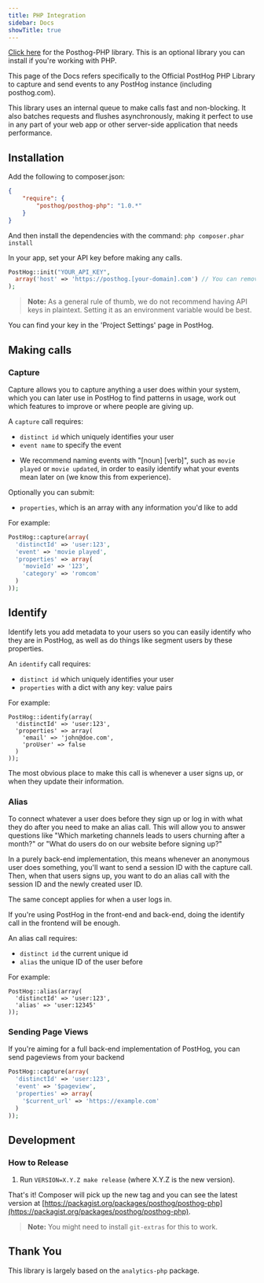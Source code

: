 ```yaml
---
title: PHP Integration
sidebar: Docs
showTitle: true
---
```


[Click here](https://github.com/PostHog/posthog-php) for the Posthog-PHP library. This is an optional library you can install if you're working with PHP. 

This page of the Docs refers specifically to the Official PostHog PHP Library to capture and send events to any PostHog instance (including posthog.com).

This library uses an internal queue to make calls fast and non-blocking. It also batches requests and flushes asynchronously, making it perfect to use in any part of your web app or other server-side application that needs performance.

## Installation

Add the following to composer.json:
```json
{
    "require": {
        "posthog/posthog-php": "1.0.*"
    }
}
```
And then install the dependencies with the command: `php composer.phar install`

In your app, set your API key before making any calls.

```php
PostHog::init("YOUR_API_KEY",
  array('host' => 'https://posthog.[your-domain].com') // You can remove this line if you're using app.posthog.com
);
```

> **Note:** As a general rule of thumb, we do not recommend having API keys in plaintext. Setting it as an environment variable would be best.

You can find your key in the 'Project Settings' page in PostHog.

## Making calls

### Capture

Capture allows you to capture anything a user does within your system, which you can later use in PostHog to find patterns in usage, work out which features to improve or where people are giving up.

A `capture` call requires:
 - `distinct id` which uniquely identifies your user
 - `event name` to specify the event
  * We recommend naming events with "[noun] [verb]", such as `movie played` or `movie updated`, in order to easily identify what your events mean later on (we know this from experience).

Optionally you can submit:
- `properties`, which is an array with any information you'd like to add

For example:
```php
PostHog::capture(array(
  'distinctId' => 'user:123',
  'event' => 'movie played',
  'properties' => array(
    'movieId' => '123',
    'category' => 'romcom'
  )
));

```

## Identify

Identify lets you add metadata to your users so you can easily identify who they are in PostHog, as well as do things 
like segment users by these properties.

An `identify` call requires:
- `distinct id` which uniquely identifies your user
- `properties` with a dict with any key: value pairs 


For example:

```
PostHog::identify(array(
  'distinctId' => 'user:123',
  'properties' => array(
    'email' => 'john@doe.com',
    'proUser' => false
  )
));
```

The most obvious place to make this call is whenever a user signs up, or when they update their information.

### Alias

To connect whatever a user does before they sign up or log in with what they do after you need to make an alias call. This will allow you to answer questions like "Which marketing channels leads to users churning after a month?" or "What do users do on our website before signing up?"

In a purely back-end implementation, this means whenever an anonymous user does something, you'll want to send a session ID with the capture call. Then, when that users signs up, you want to do an alias call with the session ID and the newly created user ID.

The same concept applies for when a user logs in.

If you're using PostHog in the front-end and back-end, doing the identify call in the frontend will be enough.

An alias call requires:
* `distinct id` the current unique id
* `alias` the unique ID of the user before

For example:

```
PostHog::alias(array(
  'distinctId' => 'user:123',
  'alias' => 'user:12345'
));
```

### Sending Page Views

If you're aiming for a full back-end implementation of PostHog, you can send pageviews from your backend

```php
PostHog::capture(array(
  'distinctId' => 'user:123',
  'event' => '$pageview',
  'properties' => array(
    '$current_url' => 'https://example.com'
  )
));
```

## Development
### How to Release

1. Run `VERSION=X.Y.Z make release` (where X.Y.Z is the new version).

That's it! Composer will pick up the new tag and you can see the latest version at [https://packagist.org/packages/posthog/posthog-php](https://packagist.org/packages/posthog/posthog-php).

> **Note:** You might need to install `git-extras` for this to work.

## Thank You

This library is largely based on the `analytics-php` package.